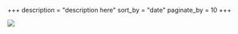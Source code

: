 +++
description = "description here"
sort_by = "date"
paginate_by = 10
+++

![](https://decapsulate.com/logo.jpg)

